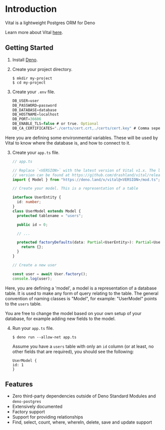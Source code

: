 # Introduction

Vital is a lightweight Postgres ORM for Deno

Learn more about Vital [here](about-vital).

## Getting Started

1. Install [Deno](https://deno.land/).

2. Create your project directory.

   ```shell
   $ mkdir my-project
   $ cd my-project
   ```

3. Create your `.env` file.

   ```typescript
   DB_USER=user
   DB_PASSWORD=password
   DB_DATABASE=database
   DB_HOSTNAME=localhost
   DB_PORT=36606
   DB_ENABLE_TLS=false # or true. Optional
   DB_CA_CERTIFICATES="./certs/cert.crt,./certs/cert.key" # Comma seperated, optional
   ```

Here you are defining some environmental variables. These will be used by Vital
to know where the database is, and how to connect to it.

3. Create your `app.ts` file.

   ```typescript
   // app.ts

   // Replace `<VERSION>` with the latest version of Vital v1.x. The latest
   // version can be found at https://github.com/drashland/vital/releases/latest
   import { Model } from "https://deno.land/x/vital@<VERSION>/mod.ts";

   // Create your model. This is a representation of a table

   interface UserEntity {
     id: number;
   }
   class UserModel extends Model {
     protected tablename = "users";

     public id = 0;

     // ...

     protected factoryDefaults(data: Partial<UserEntity>): Partial<UserEntity> {
       return {};
     }
   }

   // Create a new user

   const user = await User.factory();
   console.log(user);
   ```

Here, you are defining a 'model', a model is a representation of a database
table. It is used to make any form of query relating to the table. The general
convention of naming classes is "<non plural table name>Model", for example:
"UserModel" points to the `users` table.

You are free to change the model based on your own setup of your database, for
example adding new fields to the model.

4. Run your `app.ts` file.

   ```shell
   $ deno run --allow-net app.ts
   ```

   Assume you have a `users` table with only an `id` column (or at least, no
   other fields that are required), you should see the following:

   ```shell
   UserModel {
   id: 1
   }
   ```

## Features

- Zero third-party dependencies outside of Deno Standard Modules and
  `deno-postgres`
- Extensively documented
- Factory support
- Support for providing relationships
- Find, select, count, where, whereIn, delete, save and update support
